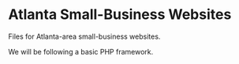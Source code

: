 Atlanta Small-Business Websites
=======

Files for Atlanta-area small-business websites.


We will be following a basic PHP framework.
